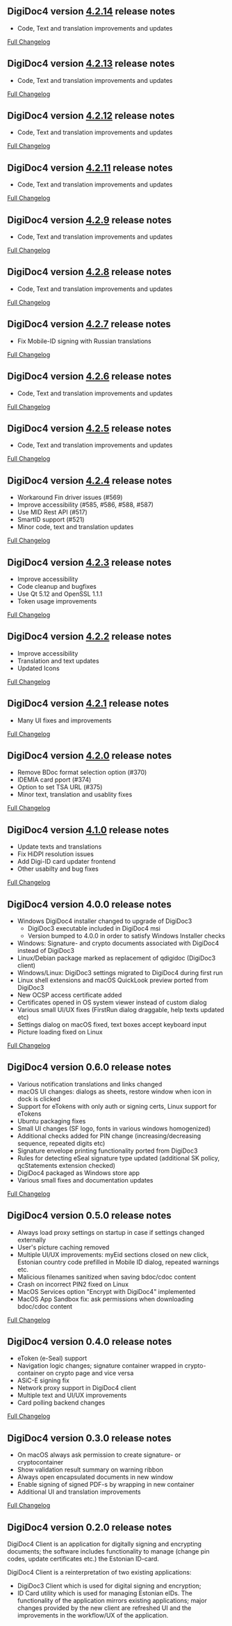 DigiDoc4 version [4.2.14](https://github.com/open-eid/DigiDoc4-Client/releases/tag/v4.2.14) release notes
--------------------------------------
- Code, Text and translation improvements and updates

[Full Changelog](https://github.com/open-eid/DigiDoc4-Client/compare/v4.2.13...v4.2.14)

DigiDoc4 version [4.2.13](https://github.com/open-eid/DigiDoc4-Client/releases/tag/v4.2.13) release notes
--------------------------------------
- Code, Text and translation improvements and updates

[Full Changelog](https://github.com/open-eid/DigiDoc4-Client/compare/v4.2.12...v4.2.13)

DigiDoc4 version [4.2.12](https://github.com/open-eid/DigiDoc4-Client/releases/tag/v4.2.12) release notes
--------------------------------------
- Code, Text and translation improvements and updates

[Full Changelog](https://github.com/open-eid/DigiDoc4-Client/compare/v4.2.11...v4.2.12)

DigiDoc4 version [4.2.11](https://github.com/open-eid/DigiDoc4-Client/releases/tag/v4.2.11) release notes
--------------------------------------
- Code, Text and translation improvements and updates

[Full Changelog](https://github.com/open-eid/DigiDoc4-Client/compare/v4.2.9...v4.2.11)

DigiDoc4 version [4.2.9](https://github.com/open-eid/DigiDoc4-Client/releases/tag/v4.2.9) release notes
--------------------------------------
- Code, Text and translation improvements and updates

[Full Changelog](https://github.com/open-eid/DigiDoc4-Client/compare/v4.2.8...v4.2.9)

DigiDoc4 version [4.2.8](https://github.com/open-eid/DigiDoc4-Client/releases/tag/v4.2.8) release notes
--------------------------------------
- Code, Text and translation improvements and updates

[Full Changelog](https://github.com/open-eid/DigiDoc4-Client/compare/v4.2.7...v4.2.8)

DigiDoc4 version [4.2.7](https://github.com/open-eid/DigiDoc4-Client/releases/tag/v4.2.7) release notes
--------------------------------------
- Fix Mobile-ID signing with Russian translations

[Full Changelog](https://github.com/open-eid/DigiDoc4-Client/compare/v4.2.6...v4.2.7)

DigiDoc4 version [4.2.6](https://github.com/open-eid/DigiDoc4-Client/releases/tag/v4.2.6) release notes
--------------------------------------
- Code, Text and translation improvements and updates

[Full Changelog](https://github.com/open-eid/DigiDoc4-Client/compare/v4.2.5...v4.2.6)

DigiDoc4 version [4.2.5](https://github.com/open-eid/DigiDoc4-Client/releases/tag/v4.2.5) release notes
--------------------------------------
- Code, Text and translation improvements and updates

[Full Changelog](https://github.com/open-eid/DigiDoc4-Client/compare/v4.2.4...v4.2.5)

DigiDoc4 version [4.2.4](https://github.com/open-eid/DigiDoc4-Client/releases/tag/v4.2.4) release notes
--------------------------------------
- Workaround Fin driver issues (#569)
- Improve accessibility (#585, #586, #588, #587)
- Use MID Rest API (#517)
- SmartID support (#521)
- Minor code, text and translation updates

[Full Changelog](https://github.com/open-eid/DigiDoc4-Client/compare/v4.2.3...v4.2.4)

DigiDoc4 version [4.2.3](https://github.com/open-eid/DigiDoc4-Client/releases/tag/v4.2.3) release notes
--------------------------------------
- Improve accessibility
- Code cleanup and bugfixes
- Use Qt 5.12 and OpenSSL 1.1.1
- Token usage improvements

[Full Changelog](https://github.com/open-eid/DigiDoc4-Client/compare/v4.2.2...v4.2.3)

DigiDoc4 version [4.2.2](https://github.com/open-eid/DigiDoc4-Client/releases/tag/v4.2.2) release notes
--------------------------------------
- Improve accessibility
- Translation and text updates
- Updated Icons

[Full Changelog](https://github.com/open-eid/DigiDoc4-Client/compare/v4.2.1...v4.2.2)

DigiDoc4 version [4.2.1](https://github.com/open-eid/DigiDoc4-Client/releases/tag/v4.2.1) release notes
--------------------------------------
- Many UI fixes and improvements

[Full Changelog](https://github.com/open-eid/DigiDoc4-Client/compare/v4.2.0...v4.2.1)

DigiDoc4 version [4.2.0](https://github.com/open-eid/DigiDoc4-Client/releases/tag/v4.2.0) release notes
--------------------------------------
- Remove BDoc format selection option (#370)
- IDEMIA card pport (#374)
- Option to set TSA URL (#375)
- Minor text, translation and usablity fixes

[Full Changelog](https://github.com/open-eid/DigiDoc4-Client/compare/v4.1.0...v4.2.0)

DigiDoc4 version [4.1.0](https://github.com/open-eid/DigiDoc4-Client/releases/tag/v4.1.0) release notes
--------------------------------------
- Update texts and translations
- Fix HiDPI resolution issues
- Add Digi-ID card updater frontend
- Other usabilty and bug fixes

[Full Changelog](https://github.com/open-eid/DigiDoc4-Client/compare/v4.0.0...v4.1.0)

DigiDoc4 version 4.0.0 release notes
--------------------------------------

- Windows DigiDoc4 installer changed to upgrade of DigiDoc3
  - DigiDoc3 executable included in DigiDoc4 msi
  - Version bumped to 4.0.0 in order to satisfy Windows Installer checks
- Windows: Signature- and crypto documents associated with DigiDoc4 instead of DigiDoc3
- Linux/Debian package marked as replacement of qdigidoc (DigiDoc3 client)
- Windows/Linux: DigiDoc3 settings migrated to DigiDoc4 during first run
- Linux shell extensions and macOS QuickLook preview ported from DigiDoc3
- New OCSP access certificate added
- Certificates opened in OS system viewer instead of custom dialog
- Various small UI/UX fixes (FirstRun dialog draggable, help texts updated etc)
- Settings dialog on macOS fixed, text boxes accept keyboard input
- Picture loading fixed on Linux

[Full Changelog](https://github.com/open-eid/DigiDoc4-Client/compare/v0.6.0-BETA...v4.0.0)

DigiDoc4 version 0.6.0 release notes
--------------------------------------

- Various notification translations and links changed
- macOS UI changes: dialogs as sheets, restore window when icon in dock is clicked
- Support for eTokens with only auth or signing certs, Linux support for eTokens
- Ubuntu packaging fixes
- Small UI changes (SF logo, fonts in various windows homogenized)
- Additional checks added for PIN change (increasing/decreasing sequence, repeated digits etc)
- Signature envelope printing functionality ported from DigiDoc3
- Rules for detecting eSeal signature type updated (additional SK policy, qcStatements extension checked)
- DigiDoc4 packaged as Windows store app
- Various small fixes and documentation updates

[Full Changelog](https://github.com/open-eid/DigiDoc4-Client/compare/v0.5.0-BETA...v0.6.0-BETA)

DigiDoc4 version 0.5.0 release notes
--------------------------------------

- Always load proxy settings on startup in case if settings changed externally
- User's picture caching removed
- Multiple UI/UX improvements: myEid sections closed on new click,
  Estonian country code prefilled in Mobile ID dialog, repeated warnings etc.
- Malicious filenames sanitized when saving bdoc/cdoc content
- Crash on incorrect PIN2 fixed on Linux
- MacOS Services option "Encrypt with DigiDoc4" implemented
- MacOS App Sandbox fix: ask permissions when downloading bdoc/cdoc content

[Full Changelog](https://github.com/open-eid/DigiDoc4-Client/compare/v0.4.0-BETA...v0.5.0-BETA)

DigiDoc4 version 0.4.0 release notes
--------------------------------------

- eToken (e-Seal) support
- Navigation logic changes; signature container wrapped in crypto-container on crypto page and vice versa
- ASiC-E signing fix
- Network proxy support in DigiDoc4 client
- Multiple text and UI/UX improvements
- Card polling backend changes

[Full Changelog](https://github.com/open-eid/DigiDoc4-Client/compare/v0.3.0-BETA...v0.4.0-BETA)

DigiDoc4 version 0.3.0 release notes
--------------------------------------

- On macOS always ask permission to create signature- or cryptocontainer
- Show validation result summary on warning ribbon
- Always open encapsulated documents in new window
- Enable signing of signed PDF-s by wrapping in new container
- Additional UI and translation improvements 

[Full Changelog](https://github.com/open-eid/DigiDoc4-Client/compare/v0.2.0-BETA...v0.3.0-BETA)

DigiDoc4 version 0.2.0 release notes
--------------------------------------

DigiDoc4 Client is an application for digitally signing and encrypting documents; the software includes functionality to manage (change pin codes, update certificates etc.) the Estonian ID-card. 

DigiDoc4 Client is a reinterpretation of two existing applications:
- DigiDoc3 Client which is used for digital signing and encryption;
- ID Card utility which is used for managing Estonian eIDs.
The functionality of the application mirrors existing applications; major changes provided by the new client are refreshed UI and the improvements in the workflow/UX of the application.
